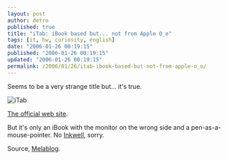 ```yaml
---
layout: post
author: detro
published: true
title: "iTab: iBook based but... not from Apple O_o"
tags: [it, hw, curiosity, english]
date: "2006-01-26 00:19:15"
published: "2006-01-26 00:19:15"
updated: "2006-01-26 00:19:15"
permalink: /2006/01/26/itab-ibook-based-but-not-from-apple-o_o/
---
```


Seems to be a very strange title but... it's true.

<img src="http://www.melablog.it/uploads/iTab.jpg" alt="iTab" />

<a href="http://www.itablet.theplaceforitall.com/index.html">The official web site</a>.

But it's only an iBook with the monitor on the wrong side and a pen-as-a-mouse-pointer.
No <a href="http://www.apple.com/macosx/features/inkwell/">Inkwell</a>, sorry.

Source, <a href="http://www.melablog.it">Melablog</a>.

